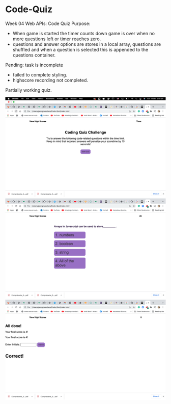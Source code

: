 # Code-Quiz
Week 04 Web APIs: Code Quiz
Purpose:
* When game is started the timer counts down game is over when no more questions left or timer reaches zero.
* questions and answer options are stores in a local array, questions are shuffled and when a question is selected this is appended to the questions container. 

Pending:
task is incomplete 
* failed to complete styling.
* highscore recording not completed.


Partially working quiz.

![image](./images/intropage.png)
![image](./images/questionfirst.png)
![image](./images/endgame.png)